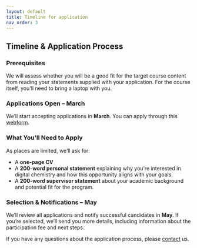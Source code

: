 ```yaml
---
layout: default
title: Timeline for application
nav_order: 3
---
```


## Timeline & Application Process

### Prerequisites

We will assess whether you will be a good fit for the target course content from reading your statements 
supplied with your application. For the course itself, you'll need to bring a laptop with you.

### Applications Open – March
We’ll start accepting applications in **March**. You can apply through this [webform](https://forms.office.com/e/9ZM0T04M0P).

### What You’ll Need to Apply
As places are limited, we’ll ask for:
- A **one-page CV**
- A **200-word personal statement** explaining why you’re interested in digital chemistry and how this opportunity aligns with your goals.
- A **200-word supervisor statement** about your academic background and potential fit for the program.  

### Selection & Notifications – May
We’ll review all applications and notify successful candidates in **May**. If you’re selected, we’ll send you more details, including information about the participation fee and next steps.

If you have any questions about the application process, please [contact](contact.md) us.